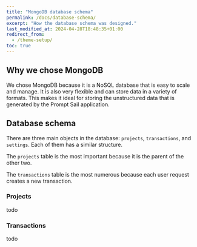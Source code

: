 ```yaml
---
title: "MongoDB database schema"
permalink: /docs/database-schema/
excerpt: "How the database schema was designed."
last_modified_at: 2024-04-28T18:48:35+01:00
redirect_from:
  - /theme-setup/
toc: true
---
```


## Why we chose MongoDB

We chose MongoDB because it is a NoSQL database that is easy to scale and manage. It is also very flexible and can store data in a variety of formats. This makes it ideal for storing the unstructured data that is generated by the Prompt Sail application.


## Database schema

There are three main objects in the database: `projects`, `transactions`, and `settings`. Each of them has a similar structure. 

The `projects` table is the most important because it is the parent of the other two. 

The `transactions` table is the most numerous because each user request creates a new transaction. 






### Projects

todo


### Transactions

todo








